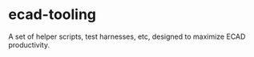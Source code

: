 # ecad-tooling
A set of helper scripts, test harnesses, etc, designed to maximize ECAD productivity.
